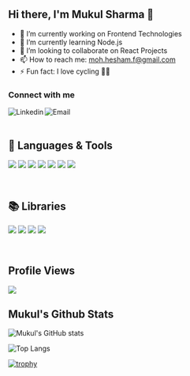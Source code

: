 ## Hi there, I'm Mukul Sharma 👋

- 🔭 I’m currently working on Frontend Technologies
- 🌱 I’m currently learning Node.js
- 👯 I’m looking to collaborate on React Projects
- 📫 How to reach me: moh.hesham.f@gmail.com
- ⚡ Fun fact: I love cycling 🚴‍♀️

### Connect with me
[<img align="left" alt="Linkedin" src="https://www.linkedin.com/in/mhamadhfarhan" />][linkedin]
[<img align="left" alt="Email" src="moh.hesham.f@gmail.com" />][email]



<br />
<br />

## 🧰 Languages & Tools
![](https://img.shields.io/badge/Markdown-000000?style=for-the-badge&logo=markdown&logoColor=white)
![](https://img.shields.io/badge/JavaScript-F7DF1E?style=for-the-badge&logo=javascript&logoColor=black)
![](https://img.shields.io/badge/HTML5-E34F26?style=for-the-badge&logo=html5&logoColor=white)
![](https://img.shields.io/badge/CSS3-1572B6?style=for-the-badge&logo=css3&logoColor=white)
![](https://img.shields.io/badge/C%2B%2B-00599C?style=for-the-badge&logo=c%2B%2B&logoColor=white)
![](https://img.shields.io/badge/PostgreSQL-316192?style=for-the-badge&logo=postgresql&logoColor=white)
![](https://img.shields.io/badge/Figma-F24E1E?style=for-the-badge&logo=figma&logoColor=white)

<br />

## 📚 Libraries
![](https://img.shields.io/badge/React-20232A?style=for-the-badge&logo=react&logoColor=61DAFB)
![](https://img.shields.io/badge/Bootstrap-563D7C?style=for-the-badge&logo=bootstrap&logoColor=white)
![](https://img.shields.io/badge/Material--UI-0081CB?style=for-the-badge&logo=material-ui&logoColor=white)
![](https://img.shields.io/badge/React_Router-CA4245?style=for-the-badge&logo=react-router&logoColor=white)

<br />


## Profile Views
<img src="https://profile-counter.glitch.me/mukul98s/count.svg">

<br />


## Mukul's Github Stats
![Mukul's GitHub stats](https://github-readme-stats.vercel.app/api?username=mukul98s&count_private=true&show_icons=true&theme=dark)
<br />

![Top Langs](https://github-readme-stats.vercel.app/api/top-langs/?username=mukul98s&theme=dark&layout=compact)

<!-- [![GitHub Streak](https://github-readme-streak-stats.herokuapp.com/?user=mukul98s&theme=radical)](https://git.io/streak-stats) 
<br /> -->

[![trophy](https://github-profile-trophy.vercel.app/?username=mukul98s)](https://github.com/ryo-ma/github-profile-trophy)

[linkedin]: https://www.linkedin.com/in/mukul98s/
[twitter]: https://twitter.com/mukul98s
[github]: https://github.com/mukul98s?tab=follow
[telegram]: https://t.me/mukul98s
[email]: mailto:mymukul112@gmail.com
